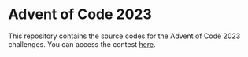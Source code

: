 # Advent of Code 2023

This repository contains the source codes for the Advent of Code 2023 challenges. You can access the contest [here](https://adventofcode.com/2023).